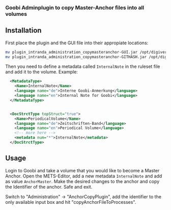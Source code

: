### Goobi Adminplugin to copy Master-Anchor files into all volumes


## Installation
First place the plugin and the GUI file into their appropiate locations:
```sh
mv plugin_intranda_administration_copymasteranchor-GUI.jar /opt/digiverso/goobi/plugins/GUI/
mv plugin_intranda_administration_copymasteranchor-GITHASH.jar /opt/digiverso/goobi/plugins/administration/
```

Then you need to define a metadata called `InternalNote` in the ruleset file and add it to the volume. Example:

```xml
  <MetadataType>
    <Name>InternalNote</Name>
    <language name="de">Interne Goobi-Anmerkung</language>
    <language name="en">Internal Note for Goobi</language>
  </MetadataType>


  <DocStrctType topStruct="true">
    <Name>PeriodicalVolume</Name>
    <language name="de">Zeitschriften-Band</language>
    <language name="en">Periodical Volume</language>
    <!-- more here -->
    <metadata num="*">InternalNote</metadata>
  </DocStrctType>
```

## Usage
Login to Goobi and take a volume that you would like to become a Master Anchor. Open the METS-Editor, add a new metadata `InternalNote` and add as value `AnchorMaster`. Make the desired changes to the anchor and copy the Identifier of the anchor. Safe and exit.

Switch to "Administration" -> "AnchorCopyPlugin", add the identifier to the only available input box and hit "copyAnchorFileToProcesses".

